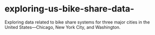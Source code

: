 # exploring-us-bike-share-data-
Exploring data related to bike share systems for three major cities in the United States—Chicago, New York City, and Washington. 
